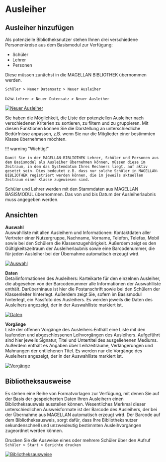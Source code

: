 [24]:/assets/images/bib24.png "Neuer Ausleiher"
[25]:/assets/images/bib25.png "Auswahl"
[26]:/assets/images/bib26.png "Daten"
[27]:/assets/images/bib27.png "Vorgänge"
[28]:/assets/images/bib28.png "Bibliotheksausweise"

# Ausleiher

## Ausleiher hinzufügen

Als potenzielle Bibliotheksnutzer stehen Ihnen drei verschiedene Personenkreise aus dem Basismodul zur Verfügung:

* Schüler
* Lehrer
* Personen

Diese müssen zunächst in die MAGELLAN BIBLIOTHEK übernommen werden.

`Schüler > Neuer Datensatz > Neuer Ausleiher`

bzw. `Lehrer > Neuer Datensatz > Neuer Ausleiher`

[![Neuer Ausleiher][24]][24]

Sie haben die Möglichkeit, die Liste der potenziellen Ausleiher nach verschiedenen Kriterien zu sortieren, zu filtern und zu gruppieren. Mit diesen Funktionen können Sie die Darstellung an unterschiedliche Bedürfnisse anpassen, z.B. wenn Sie nur die Mitglieder einer bestimmten Klasse übernehmen möchten.

!!! warning "Wichtig!"

    Damit Sie in der MAGELLAN-BIBLIOTHEK Lehrer, Schüler und Personen aus dem Basismodul als Ausleiher übernehmen können, müssen diese im Zeitraum, in dem das Systemdatum Ihres Rechners liegt, auf aktiv gesetzt sein. Dies bedeutet z.B. dass nur solche Schüler in MAGELLAN-BIBLIOTHEK registriert werden können, die im jeweils aktuellen Zeitraum einer Klasse zugewiesen sind.

Schüler und Lehrer werden mit den Stammdaten aus MAGELLAN BASISMODUL übernommen. Das von und bis Datum der Ausleiherlaubnis muss angegeben werden.

## Ansichten

**Auswahl** <br>
Auswahlliste mit allen Ausleihern und Informationen: Kontaktdaten aller Vertreter einer Nutzergruppe, Nachname, Vorname, Telefon, Telefax, Mobil sowie bei den Schülern die Klassenzugehörigkeit. Außerdem zeigt es den Gültigkeitszeitraum der Ausleiherlaubnis sowie eine Barcodenummer, die für jeden Ausleiher bei der Übernahme automatisch erzeugt wird.

[![Auswahl][25]][25]

**Daten** <br>
Detailinformationen des Ausleihers: Karteikarte für den einzelnen Ausleiher, die abgesehen von der Barcodenummer alle Informationen der Auswahlliste enthält. Darüberhinaus ist hier die Postanschrift sowie bei den Schülern der Klassenleiter hinterlegt. Außerdem zeigt Sie, sofern im Basismodul hinterlegt, ein Passfoto des Ausleihers. Es werden jeweils die Daten des Ausleihers angezeigt, der in der Auswahlliste markiert ist.

[![Daten][26]][26]

**Vorgänge** <br>
Liste der offenen Vorgänge des Ausleihers:Enthält eine Liste mit den laufenden und abgeschlossenen Leihvorgängen des Ausleihers. Aufgeführt sind hier jeweils Signatur, Titel und Untertitel des ausgeliehenen Mediums. Außerdem enthält es Angaben über Leihzeiträume, Verlängerungen und Mahnungen der entliehenen Titel. Es werden nur die Vorgänge des Ausleihers angezeigt, der in der Auswahlliste markiert ist.

[![Vorgänge][27]][27]

## Bibliotheksausweise

Es stehen eine Reihe von Formatvorlagen zur Verfügung, mit denen Sie auf der Basis der gespeicherten Daten Ihren Ausleihern einen Bibliotheksausweis ausstellen können. Wesentliches Merkmal dieser unterschiedlichen Ausweisformate ist der Barcode des Ausleihers, der bei der Übernahme aus MAGELLAN automatisch erzeugt wird. Der Barcode auf dem Bibliotheksausweis, sorgt dafür, dass Ihre Bibliotheksnutzer sekundenschnell und unzweideutig bestimmten Ausleihvorgängen zugeordnet werden können. 

Drucken Sie die Ausweise eines oder mehrere Schüler über den Aufruf  `Schüler > Start > Berichte drucken` 

[![Bibliotheksausweise][28]][28]